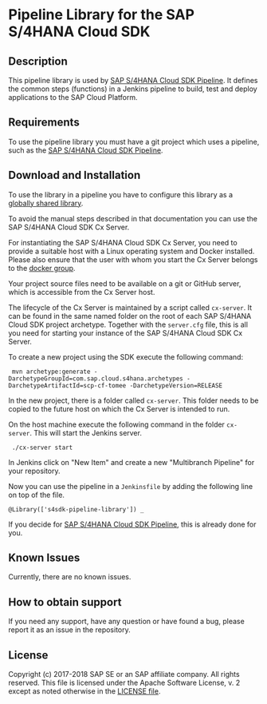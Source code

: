 # Pipeline Library for the SAP S/4HANA Cloud SDK
 
 
## Description

 This pipeline library is used by [SAP S/4HANA Cloud SDK Pipeline](https://github.com/SAP/cloud-s4-sdk-pipeline).
 It defines the common steps (functions) in a Jenkins pipeline to build, test and deploy applications to the SAP Cloud Platform.
  
 ## Requirements
 
 To use the pipeline library you must have a git project which uses a pipeline, such as the [SAP S/4HANA Cloud SDK Pipeline](https://github.com/SAP/cloud-s4-sdk-pipeline).
 
 ## Download and Installation
 
 To use the library in a pipeline you have to configure this library as a [globally shared library](https://jenkins.io/doc/book/pipeline/shared-libraries/).
 
 To avoid the manual steps described in that documentation you can use the SAP S/4HANA Cloud SDK Cx Server.
 
 For instantiating the SAP S/4HANA Cloud SDK Cx Server, you need to provide a suitable host with a Linux operating system and Docker installed. Please also ensure that the user with whom you start the Cx Server belongs to the [docker group](https://docs.docker.com/engine/installation/linux/linux-postinstall/).
 
 Your project source files need to be available on a git or GitHub server, which is accessible from the Cx Server host.
 
 The lifecycle of the Cx Server is maintained by a script called `cx-server`.
 It can be found in the same named folder on the root of each SAP S/4HANA Cloud SDK project archetype. Together with the `server.cfg` file, this is all you need for starting your instance of the SAP S/4HANA Cloud SDK Cx Server.
 
 To create a new project using the SDK execute the following command:
 
 ```shell
  mvn archetype:generate -DarchetypeGroupId=com.sap.cloud.s4hana.archetypes -DarchetypeArtifactId=scp-cf-tomee -DarchetypeVersion=RELEASE
 ```
 
 In the new project, there is a folder called `cx-server`.
 This folder needs to be copied to the future host on which the Cx Server is intended to run.
 
 On the host machine execute the following command in the folder `cx-server`.
 This will start the Jenkins server.
 ```shell
  ./cx-server start
 ```

 In Jenkins click on "New Item" and create a new "Multibranch Pipeline" for your repository.
 
 Now you can use the pipeline in a `Jenkinsfile` by adding the following line on top of the file. 
  ```shell
 @Library(['s4sdk-pipeline-library']) _
  ```
  
 If you decide for [SAP S/4HANA Cloud SDK Pipeline](https://github.com/SAP/cloud-s4-sdk-pipeline), this is already done for you. 
 
## Known Issues
Currently, there are no known issues.

## How to obtain support
If you need any support, have any question or have found a bug, please report it as an issue in the repository.

## License
Copyright (c) 2017-2018 SAP SE or an SAP affiliate company. All rights reserved.
This file is licensed under the Apache Software License, v. 2 except as noted otherwise in the [LICENSE file](LICENSE).
